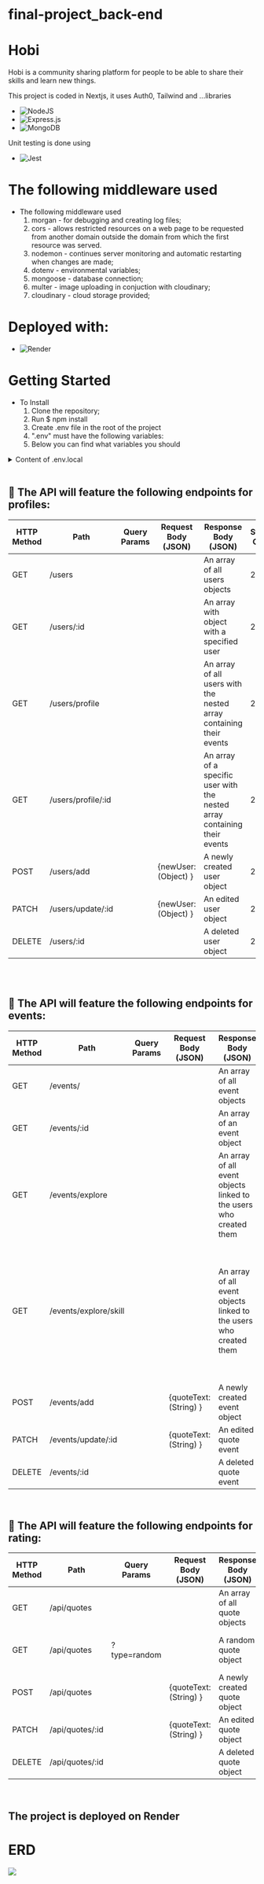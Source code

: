# final-project_back-end
# Hobi

Hobi is a community sharing platform for people to be able to share their skills and learn new things.


This project is coded in Nextjs, it uses Auth0, Tailwind and ...libraries
* ![NodeJS](https://img.shields.io/badge/node.js-6DA55F?style=for-the-badge&logo=node.js&logoColor=white)
* ![Express.js](https://img.shields.io/badge/express.js-%23404d59.svg?style=for-the-badge&logo=express&logoColor=%2361DAFB)
* ![MongoDB](https://img.shields.io/badge/MongoDB-%234ea94b.svg?style=for-the-badge&logo=mongodb&logoColor=white)



Unit testing is done using
* ![Jest](https://img.shields.io/badge/-jest-%23C21325?style=for-the-badge&logo=jest&logoColor=white)



# The following middleware used
- The following middleware used
    1. morgan - for debugging and creating log files;
    2. cors - allows restricted resources on a web page to be requested from another domain outside the domain from which the first resource was served. 
    3. nodemon - continues server monitoring and automatic restarting when changes are made;
    4. dotenv - environmental variables;
    5. mongoose - database connection;
    6. multer - image uploading in conjuction with cloudinary;
    7. cloudinary - cloud storage provided;





# Deployed with:
* ![Render](https://img.shields.io/badge/Render-%46E3B7.svg?style=for-the-badge&logo=render&logoColor=white)






# Getting Started
- To Install
    1. Clone the repository;
    2. Run $ npm install 
    3. Create .env file in the root of the project
    4. ".env" must have the following variables:
    5. Below you can find what variables you should
<details>
  <summary>Content of .env.local</summary>
  <ol>
    <li>
    PORT=****
    </li>
      <li>
   ATLAS_URI=mongodb+srv://'Enter yours'
    </li>
    <li>
     MONGODB_DATA_API_KEY='Enter yours'
     </li>
     <li>
      MONGODB_DATA_API_URL='Enter yours'
      </li>
    <li>
    MONGODB_DATA_SOURCE='Enter yours'
     </li>
       <li>
AUTH0_SECRET='Enter yours'
      </li>
        <li>
AUTH0_BASE_URL='Enter yours'
      </li>
    <li>
 AUTH0_ISSUER_BASE_URL='Enter yours'
         </li>
      <li>
   AUTH0_CLIENT_ID='Enter yours'
      </li>
      <li>
  AUTH0_CLIENT_SECRET='Enter yours'
      </li>
  <li>
    CLOUDINARY_CLOUD_NAME='Enter yours'
   </li>
      <li>
CLOUDINARY_API_KEY='Enter yours'   
    </li>
         <li>
CLOUDINARY_API_SECRET='Enter yours''   
    </li>
    
    
    
  </ol>
</details>

<br>

## 💼 The API will feature the following endpoints for profiles:

| HTTP Method | Path            | Query Params | Request Body (JSON)    | Response Body (JSON)          | Status Code | Result                         |
| ----------- | --------------- | ------------ | ---------------------- | ----------------------------- | ----------- | ------------------------------ |
| GET         | /users          |              |                        | An array of all users objects | 200         | Gets all users                |
| GET         | /users/:id      |              |                        | An array with object with a specified user| 200         | Gets a specific user|
| GET         | /users/profile  |              |                        | An array of all users with the nested array containing their events| 200         | Gets users and their events |
| GET         | /users/profile/:id|            |                        | An array of a specific user with the nested array containing their events| 200         | Gets a specific user and their events                |
| POST        | /users/add      |              | {newUser: (Object) } | A newly created user object  | 201         | Creates a new user            |
| PATCH       | /users/update/:id |            | {newUser: (Object) } | An edited user object        | 200         | Updates a user                |
| DELETE      | /users/:id      |              |                        | A deleted user object        | 200         | Deletes a user                |

<br>

<br>

## 💼 The API will feature the following endpoints for events:


| HTTP Method | Path            | Query Params | Request Body (JSON)    | Response Body (JSON)          | Status Code | Result                         |
| ----------- | --------------- | ------------ | ---------------------- | ----------------------------- | ----------- | ------------------------------ |
| GET         | /events/        |              |                        | An array of all event objects | 200         | Gets all events                |
| GET         | /events/:id     |              |                        | An array of an event object   | 200         | Gets an event                  |
| GET         | /events/explore |              |                        | An array of all event objects linked to the users who created them|200| Gets a selected event linked to the user who created that event |
| GET         | /events/explore/skill|         |                        | An array of all event objects linked to the users who created them | 200         | Gets a seleted event linked to a user who created it and matched to a skill value from that event |
| POST        | /events/add     |              | {quoteText: (String) } | A newly created event object  | 201         | Creates a new event            |
| PATCH       | /events/update/:id |           | {quoteText: (String) } | An edited quote event         | 200         | Updates a event                |
| DELETE      | /events/:id     |              |                        | A deleted quote event         | 200         | Deletes a event                |

<br>

## 💼 The API will feature the following endpoints for rating:


| HTTP Method | Path            | Query Params | Request Body (JSON)    | Response Body (JSON)          | Status Code | Result                         |
| ----------- | --------------- | ------------ | ---------------------- | ----------------------------- | ----------- | ------------------------------ |
| GET         | /api/quotes     |              |                        | An array of all quote objects | 200         | Gets all quotes                |
| GET         | /api/quotes     | ?type=random |                        | A random quote object         | 200         | Gets a randomly selected quote |
| POST        | /api/quotes     |              | {quoteText: (String) } | A newly created quote object  | 201         | Creates a new quote            |
| PATCH         | /api/quotes/:id |              | {quoteText: (String) } | An edited quote object        | 200         | Updates a quote                |
| DELETE      | /api/quotes/:id |              |                        | A deleted quote object        | 200         | Deletes a quote                |

<br>



## The project is deployed on Render

# ERD

<img src="https://res.cloudinary.com/drseapwgz/image/upload/v1674731508/Screenshot_2023-01-26_at_11.10.13_cppuml.png"/>


